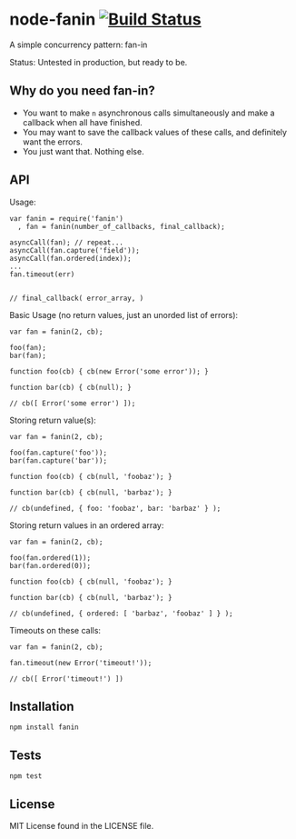 node-fanin [![Build Status][1]][2]
==========

A simple concurrency pattern: fan-in

Status: Untested in production, but ready to be.

## Why do you need fan-in?

- You want to make `n` asynchronous calls simultaneously and make a callback when all have finished.
- You may want to save the callback values of these calls, and definitely want the errors.
- You just want that. Nothing else.

## API

Usage:

    var fanin = require('fanin')
      , fan = fanin(number_of_callbacks, final_callback);

    asyncCall(fan); // repeat...
    asyncCall(fan.capture('field'));
    asyncCall(fan.ordered(index));
    ...
    fan.timeout(err)


    // final_callback( error_array, )

Basic Usage (no return values, just an unorded list of errors):

    var fan = fanin(2, cb);
 
    foo(fan);
    bar(fan);

    function foo(cb) { cb(new Error('some error')); }

    function bar(cb) { cb(null); }

    // cb([ Error('some error') ]);

Storing return value(s):

    var fan = fanin(2, cb);
 
    foo(fan.capture('foo'));
    bar(fan.capture('bar'));

    function foo(cb) { cb(null, 'foobaz'); }

    function bar(cb) { cb(null, 'barbaz'); }

    // cb(undefined, { foo: 'foobaz', bar: 'barbaz' } );

Storing return values in an ordered array:

    var fan = fanin(2, cb);
 
    foo(fan.ordered(1));
    bar(fan.ordered(0));

    function foo(cb) { cb(null, 'foobaz'); }

    function bar(cb) { cb(null, 'barbaz'); }

    // cb(undefined, { ordered: [ 'barbaz', 'foobaz' ] } );

Timeouts on these calls:

    var fan = fanin(2, cb);

    fan.timeout(new Error('timeout!'));

    // cb([ Error('timeout!') ])


## Installation

`npm install fanin`

## Tests

`npm test`

## License

MIT License found in the LICENSE file. 

  [1]: https://travis-ci.org/yanatan16/node-fanin.png?branch=master
  [2]: http://travis-ci.org/yanatan16/node-fanin

